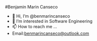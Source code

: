 #Benjamin Marin Canseco 
- 👋 Hi, I’m @benmarincanseco
- 👀 I’m interested in Software Engineering
- 📫 How to reach me ...
- Email:benmarincanseco@outlook.com

<!---
benmarincanseco/benmarincanseco is a ✨ special ✨ repository because its `README.md` (this file) appears on your GitHub profile.
You can click the Preview link to take a look at your changes.
--->
